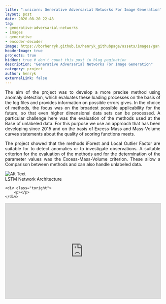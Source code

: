 ```yaml
---
title: ":unicorn: Generative Adversarial Networks For Image Generation"
layout: post
date: 2020-08-20 22:48
tag:
- generative-adversarial-networks
- images
- generative
- encoder-decoder
image: https://borhenryk.github.io/henryk_githubpage/assets/images/gan.png
headerImage: true
projects: true
hidden: true # don't count this post in blog pagination
description: "Generative Adversarial Networks For Image Generation"
category: project
author: henryk
externalLink: false
---
```


<p align="justify">The aim of the project was to develop a more precise method using anomaly detection,
which evaluates these loading processes on the basis of the log files and provides information on possible errors
gives. In the choice of methods, the focus was on the broadest possible applicability
for the future, so that even higher dimensional data sets can be processed.
A particular challenge here was the evaluation of the methods used at the
Base of unlabeled data. For this purpose we use an approach that has been developing since 2015
and on the basis of Excess-Mass and Mass-Volume curves statements about the quality of
scoring functions meets.</p>

<p align="justify">The project showed that the methods iForest and Local Outlier Factor are suitable for to detect anomalies or to investigate observations. A suitable criterion for the evaluation of the methods and for the determination of the parameter values was the Excess-Mass-Volume criterion. These allow a Comparison between methods and can also handle unlabeled data.</p>

<div class="side-by-side">
    <div class="toleft">
        <img class="image" src="https://borhenryk.github.io/henryk_githubpage/assets/images/IForest.png" alt="Alt Text">
        <figcaption class="caption">LSTM Network Architecture</figcaption>
    </div>

    <div class="toright">
        <p></p>
    </div>
</div>


<iframe src="https://borhenryk.github.io/henryk_githubpage/assets/18-04-11_Anomaly%20Detection_Vortrag.pdf" width="560" height="310" frameborder="0" marginwidth="0" marginheight="0" scrolling="no" style="border:1px solid #CCC; border-width:1px; margin-bottom:5px; max-width: 100%;" allowfullscreen> </iframe>
